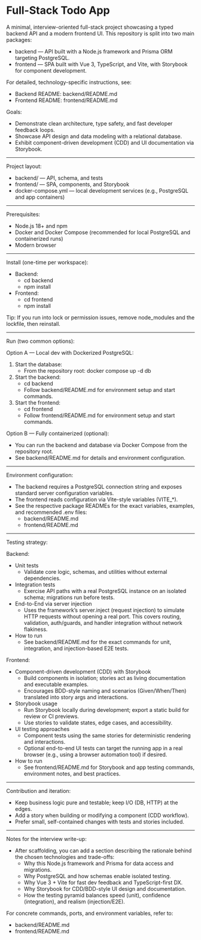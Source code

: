 # Full-Stack Todo App

A minimal, interview-oriented full-stack project showcasing a typed backend API and a modern frontend UI. This repository is split into two main packages:

- backend — API built with a Node.js framework and Prisma ORM targeting PostgreSQL.
- frontend — SPA built with Vue 3, TypeScript, and Vite, with Storybook for component development.

For detailed, technology-specific instructions, see:
- Backend README: backend/README.md
- Frontend README: frontend/README.md

Goals:
- Demonstrate clean architecture, type safety, and fast developer feedback loops.
- Showcase API design and data modeling with a relational database.
- Exhibit component-driven development (CDD) and UI documentation via Storybook.

-------------------------------------------------------------------------------

Project layout:
- backend/ — API, schema, and tests
- frontend/ — SPA, components, and Storybook
- docker-compose.yml — local development services (e.g., PostgreSQL and app containers)

-------------------------------------------------------------------------------

Prerequisites:
- Node.js 18+ and npm
- Docker and Docker Compose (recommended for local PostgreSQL and containerized runs)
- Modern browser

-------------------------------------------------------------------------------

Install (one-time per workspace):
- Backend:
  - cd backend
  - npm install
- Frontend:
  - cd frontend
  - npm install

Tip: If you run into lock or permission issues, remove node_modules and the lockfile, then reinstall.

-------------------------------------------------------------------------------

Run (two common options):

Option A — Local dev with Dockerized PostgreSQL:
1) Start the database:
   - From the repository root: docker compose up -d db
2) Start the backend:
   - cd backend
   - Follow backend/README.md for environment setup and start commands.
3) Start the frontend:
   - cd frontend
   - Follow frontend/README.md for environment setup and start commands.

Option B — Fully containerized (optional):
- You can run the backend and database via Docker Compose from the repository root.
- See backend/README.md for details and environment configuration.

-------------------------------------------------------------------------------

Environment configuration:
- The backend requires a PostgreSQL connection string and exposes standard server configuration variables.
- The frontend reads configuration via Vite-style variables (VITE_*).
- See the respective package READMEs for the exact variables, examples, and recommended .env files:
  - backend/README.md
  - frontend/README.md

-------------------------------------------------------------------------------

Testing strategy:

Backend:
- Unit tests
  - Validate core logic, schemas, and utilities without external dependencies.
- Integration tests
  - Exercise API paths with a real PostgreSQL instance on an isolated schema; migrations run before tests.
- End-to-End via server injection
  - Uses the framework’s server.inject (request injection) to simulate HTTP requests without opening a real port. This covers routing, validation, auth/guards, and handler integration without network flakiness.
- How to run
  - See backend/README.md for the exact commands for unit, integration, and injection-based E2E tests.

Frontend:
- Component-driven development (CDD) with Storybook
  - Build components in isolation; stories act as living documentation and executable examples.
  - Encourages BDD-style naming and scenarios (Given/When/Then) translated into story args and interactions.
- Storybook usage
  - Run Storybook locally during development; export a static build for review or CI previews.
  - Use stories to validate states, edge cases, and accessibility.
- UI testing approaches
  - Component tests using the same stories for deterministic rendering and interactions.
  - Optional end-to-end UI tests can target the running app in a real browser (e.g., using a browser automation tool) if desired.
- How to run
  - See frontend/README.md for Storybook and app testing commands, environment notes, and best practices.

-------------------------------------------------------------------------------

Contribution and iteration:
- Keep business logic pure and testable; keep I/O (DB, HTTP) at the edges.
- Add a story when building or modifying a component (CDD workflow).
- Prefer small, self-contained changes with tests and stories included.

-------------------------------------------------------------------------------

Notes for the interview write-up:
- After scaffolding, you can add a section describing the rationale behind the chosen technologies and trade-offs:
  - Why this Node.js framework and Prisma for data access and migrations.
  - Why PostgreSQL and how schemas enable isolated testing.
  - Why Vue 3 + Vite for fast dev feedback and TypeScript-first DX.
  - Why Storybook for CDD/BDD-style UI design and documentation.
  - How the testing pyramid balances speed (unit), confidence (integration), and realism (injection/E2E).

For concrete commands, ports, and environment variables, refer to:
- backend/README.md
- frontend/README.md